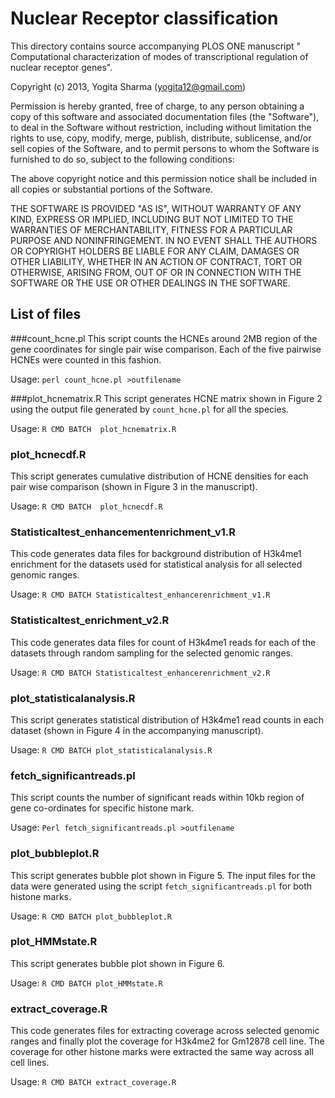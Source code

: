 # Nuclear Receptor classification 
This directory contains source accompanying PLOS ONE manuscript " Computational characterization of modes of transcriptional regulation of nuclear receptor genes". 


Copyright (c) 2013, Yogita Sharma (yogita12@gmail.com)

Permission is hereby granted, free of charge, to any person obtaining a copy
of this software and associated documentation files (the "Software"), to deal
in the Software without restriction, including without limitation the rights
to use, copy, modify, merge, publish, distribute, sublicense, and/or sell
copies of the Software, and to permit persons to whom the Software is
furnished to do so, subject to the following conditions:

The above copyright notice and this permission notice shall be included in
all copies or substantial portions of the Software.

THE SOFTWARE IS PROVIDED "AS IS", WITHOUT WARRANTY OF ANY KIND, EXPRESS OR
IMPLIED, INCLUDING BUT NOT LIMITED TO THE WARRANTIES OF MERCHANTABILITY,
FITNESS FOR A PARTICULAR PURPOSE AND NONINFRINGEMENT. IN NO EVENT SHALL THE
AUTHORS OR COPYRIGHT HOLDERS BE LIABLE FOR ANY CLAIM, DAMAGES OR OTHER
LIABILITY, WHETHER IN AN ACTION OF CONTRACT, TORT OR OTHERWISE, ARISING FROM,
OUT OF OR IN CONNECTION WITH THE SOFTWARE OR THE USE OR OTHER DEALINGS IN
THE SOFTWARE.

## List of files

###count_hcne.pl
This script counts the HCNEs around 2MB region of the gene coordinates
for single pair wise comparison. Each of the five pairwise HCNEs were
counted in this fashion. 

Usage: `perl count_hcne.pl >outfilename`
	
###plot_hcnematrix.R
This script generates HCNE matrix shown in Figure 2 using the output
file generated by `count_hcne.pl` for all the species. 

Usage: `R CMD BATCH  plot_hcnematrix.R`

### plot_hcnecdf.R
This script generates cumulative distribution of HCNE densities for
each pair wise comparison (shown in Figure 3 in the manuscript).

Usage: `R CMD BATCH  plot_hcnecdf.R`

### Statisticaltest\_enhancementenrichment\_v1.R
This code generates data files for background distribution of H3k4me1
enrichment for the datasets used for statistical analysis for all
selected genomic ranges. 

Usage: `R CMD BATCH Statisticaltest_enhancerenrichment_v1.R`

### Statisticaltest\_enrichment\_v2.R
This code generates data files for count of H3k4me1 reads for each of
the datasets through random sampling for the selected genomic ranges. 

Usage: `R CMD BATCH Statisticaltest_enhancerenrichment_v2.R`

### plot_statisticalanalysis.R
This script generates statistical distribution of H3k4me1 read counts
in each dataset (shown in Figure 4 in the accompanying manuscript).

Usage: `R CMD BATCH plot_statisticalanalysis.R`

### fetch_significantreads.pl

This script counts the number of significant reads within 10kb
region of gene co-ordinates for specific histone mark.

Usage: `Perl fetch_significantreads.pl >outfilename`


### plot_bubbleplot.R

This script generates bubble plot shown in Figure 5. The input files for the data were generated using the script `fetch_significantreads.pl` for both histone marks.
 
Usage: `R CMD BATCH plot_bubbleplot.R`


### plot_HMMstate.R
This script generates bubble plot shown in Figure 6.

Usage: `R CMD BATCH plot_HMMstate.R`

### extract_coverage.R

This code generates files for extracting coverage across selected
genomic ranges and finally plot the  coverage for H3k4me2 for Gm12878
cell line. The coverage for other histone marks were extracted the
same way across all cell lines.

Usage: `R CMD BATCH extract_coverage.R`



